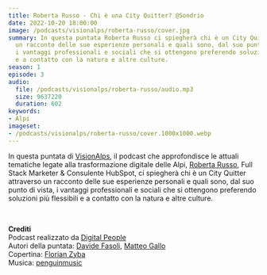 ```yaml
---
title: Roberta Russo - Chi è una City Quitter? @Sondrio
date: 2022-10-20 18:00:00
image: /podcasts/visionalps/roberta-russo/cover.jpg
summary: In questa puntata Roberta Russo ci spiegherà chi è un City Quitter attraverso
  un racconto delle sue esperienze personali e quali sono, dal suo punto di vista,
  i vantaggi professionali e sociali che si ottengono preferendo soluzioni più flessibili
  e a contatto con la natura e altre culture.
season: 1
episode: 3
audio:
  file: /podcasts/visionalps/roberta-russo/audio.mp3
  size: 9637220
  duration: 602
keywords:
- Alpi
imageset:
- /podcasts/visionalps/roberta-russo/cover.1000x1000.webp
---
```


In questa puntata di [VisionAlps](https://www.visionalps.com/), il podcast che approfondisce le attuali tematiche legate alla trasformazione digitale delle Alpi, [Roberta Russo](https://www.linkedin.com/in/roberta-russo/), Full Stack Marketer & Consulente HubSpot, ci spiegherà chi è un City Quitter attraverso un racconto delle sue esperienze personali e quali sono, dal suo punto di vista, i vantaggi professionali e sociali che si ottengono preferendo soluzioni più flessibili e a contatto con la natura e altre culture.

<br>

**Crediti**<br>
Podcast realizzato da [Digital People](https://w3id.org/digitalpeople)<br>
Autori della puntata: [Davide Fasoli](https://www.linkedin.com/in/davide-fasoli-2b3246179/), [Matteo Gallo](https://www.linkedin.com/in/matteo-gallo-4a5ab31a8/)<br>
Copertina: [Florian Zyba](https://www.linkedin.com/in/florian-zyba/)<br>
Musica: [penguinmusic](https://pixabay.com/users/penguinmusic-24940186/)